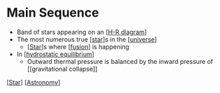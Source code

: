 # Main Sequence

- Band of stars appearing on an [[H-R diagram]]
- The most numerous true [[star]]s in the [[universe]]
  - [[Star]]s where [[fusion]] is happening
- In [[hydrostatic equilibrium]]
  - Outward thermal pressure is balanced by the inward pressure of [[gravitational collapse]]

[[Star]] [[Astronomy]]

[//begin]: # "Autogenerated link references for markdown compatibility"
[H-R diagram]: h-r-diagram "H-R Diagram"
[Star]: star "Star"
[universe]: universe "Universe"
[fusion]: fusion "Fusion"
[hydrostatic equilibrium]: hydrostatic-equilibrium "Hydrostatic Equilibrium"
[Astronomy]: astronomy "Astronomy"
[//end]: # "Autogenerated link references"